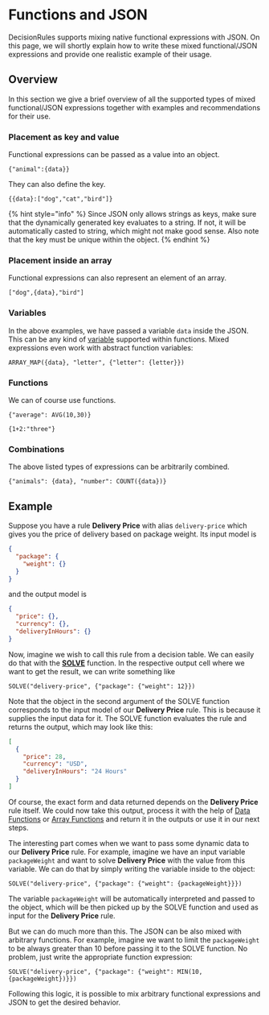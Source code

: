 # Functions and JSON

DecisionRules supports mixing native functional expressions with JSON. On this page, we will shortly explain how to write these mixed functional/JSON expressions and provide one realistic example of their usage.

## Overview

In this section we give a brief overview of all the supported types of mixed functional/JSON expressions together with examples and recommendations for their use.

### Placement as key and value

Functional expressions can be passed as a value into an object.

```
{"animal":{data}}
```

They can also define the key.

```
{{data}:["dog","cat","bird"]}
```

{% hint style="info" %}
Since JSON only allows strings as keys, make sure that the dynamically generated key evaluates to a string. If not, it will be automatically casted to string, which might not make good sense. Also note that the key must be unique within the object.
{% endhint %}

### Placement inside an array

Functional expressions can also represent an element of an array.

```
["dog",{data},"bird"]
```

### Variables

In the above examples, we have passed a variable `data` inside the JSON. This can be any kind of [variable](./#variables) supported within functions. Mixed expressions even work with abstract function variables:

```
ARRAY_MAP({data}, "letter", {"letter": {letter}})
```

### Functions

We can of course use functions.

```
{"average": AVG(10,30)}
```

```
{1+2:"three"}
```

### Combinations

The above listed types of expressions can be arbitrarily combined.

```
{"animals": {data}, "number": COUNT({data})}
```



## Example

Suppose you have a rule **Delivery Price** with alias `delivery-price` which gives you the price of delivery based on package weight. Its input model is

```json
{
  "package": {
    "weight": {}
  }
}
```

and the output model is

```json
{
  "price": {},
  "currency": {},
  "deliveryInHours": {}
}
```

Now, imagine we wish to call this rule from a decision table. We can easily do that with the [**SOLVE**](integration-functions.md#solve-function) function. In the respective output cell where we want to get the result, we can write something like

```
SOLVE("delivery-price", {"package": {"weight": 12}})
```

Note that the object in the second argument of the SOLVE function corresponds to the input model of our **Delivery Price** rule. This is because it supplies the input data for it. The SOLVE function evaluates the rule and returns the output, which may look like this:

```json
[
  {
    "price": 28,
    "currency": "USD",
    "deliveryInHours": "24 Hours"
  }
]
```

Of course, the exact form and data returned depends on the **Delivery Price** rule itself. We could now take this output, process it with the help of [Data Functions](data.md) or [Array Functions](array.md) and return it in the outputs or use it in our next steps.

The interesting part comes when we want to pass some dynamic data to our **Delivery Price** rule. For example, imagine we have an input variable `packageWeight` and want to solve **Delivery Price** with the value from this variable. We can do that by simply writing the variable inside to the object:

```
SOLVE("delivery-price", {"package": {"weight": {packageWeight}}})
```

The variable `packageWeight` will be automatically interpreted and passed to the object, which will be then picked up by the SOLVE function and used as input for the **Delivery Price** rule.

But we can do much more than this. The JSON can be also mixed with arbitrary functions. For example, imagine we want to limit the `packageWeight` to be always greater than 10 before passing it to the SOLVE function. No problem, just write the appropriate function expression:

```
SOLVE("delivery-price", {"package": {"weight": MIN(10,{packageWeight})}})
```

Following this logic, it is possible to mix arbitrary functional expressions and JSON to get the desired behavior.

